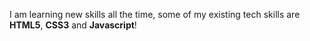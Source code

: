 I am learning new skills all the time, some of my existing tech skills  are **HTML5**, **CSS3** and **Javascript**!
